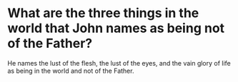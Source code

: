# What are the three things in the world that John names as being not of the Father?

He names the lust of the flesh, the lust of the eyes, and the vain glory of life as being in the world and not of the Father.
